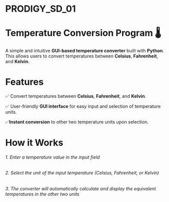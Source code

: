 # PRODIGY_SD_01

 # Temperature Conversion Program 🌡️

A simple and intuitive **GUI-based temperature converter** built with **Python**. This allows users to convert temperatures between **Celsius**, **Fahrenheit**, and **Kelvin**.

# Features

✅ Convert temperatures between **Celsius**, **Fahrenheit**, and **Kelvin**.

✅ User-friendly **GUI interface** for easy input and selection of temperature units.

✅**Instant conversion** to other two temperature units upon selection.

 # How it Works

######  1. Enter a temperature value in the input field
###### 2. Select the unit of the input temperature (Celsius, Fahrenheit, or Kelvin)
###### 3. The converter will automatically calculate and display the equivalent temperatures in the other two units
